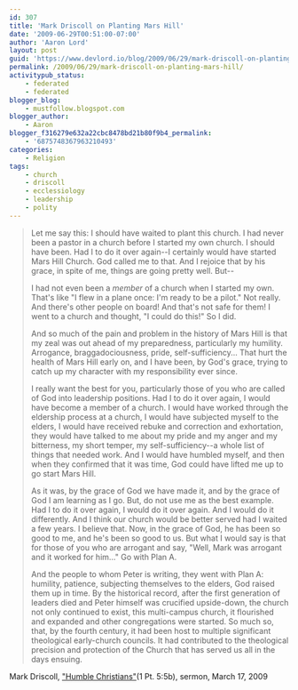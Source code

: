 ```yaml
---
id: 307
title: 'Mark Driscoll on Planting Mars Hill'
date: '2009-06-29T00:51:00-07:00'
author: 'Aaron Lord'
layout: post
guid: 'https://www.devlord.io/blog/2009/06/29/mark-driscoll-on-planting-mars-hill/'
permalink: /2009/06/29/mark-driscoll-on-planting-mars-hill/
activitypub_status:
    - federated
    - federated
blogger_blog:
    - mustfollow.blogspot.com
blogger_author:
    - Aaron
blogger_f316279e632a22cbc8478bd21b80f9b4_permalink:
    - '6875748367963210493'
categories:
    - Religion
tags:
    - church
    - driscoll
    - ecclessiology
    - leadership
    - polity
---
```


<blockquote>Let me say this: I should have waited to plant this church. I had never been a pastor in a church before I started my own church. I should have been. Had I to do it over again--I certainly would have started Mars Hill Church. God called me to that. And I rejoice that by his grace, in spite of me, things are going pretty well. But--

I had not even been a <span style="font-style:italic;">member</span> of a church when I started my own. That's like "I flew in a plane once: I'm ready to be a pilot." Not really. And there's other people on board! And that's not safe for them! I went to a church and thought, "I could do this!" So I did.

And so much of the pain and problem in the history of Mars Hill is that my zeal was out ahead of my preparedness, particularly my humility. Arrogance, braggadociousness, pride, self-sufficiency... That hurt the health of Mars Hill early on, and I have been, by God's grace, trying to catch up my character with my responsibility ever since.

I really want the best for you, particularly those of you who are called of God into leadership positions. Had I to do it over again, I would have become a member of a church. I would have worked through the eldership process at a church, I would have subjected myself to the elders, I would have received rebuke and correction and exhortation, they would have talked to me about my pride and my anger and my bitterness, my short temper, my self-sufficiency--a whole list of things that needed work. And I would have humbled myself, and then when they confirmed that it was time, God could have lifted me up to go start Mars Hill.

As it was, by the grace of God we have made it, and by the grace of God I am learning as I go. But, do not use me as the best example. Had I to do it over again, I would do it over again. And I would do it differently. And I think our church would be better served had I waited a few years. I believe that. Now, in the grace of God, he has been so good to me, and he's been so good to us. But what I would say is that for those of you who are arrogant and say, "Well, Mark was arrogant and it worked for him..." Go with Plan A.

And the people to whom Peter is writing, they went with Plan A: humility, patience, subjecting themselves to the elders, God raised them up in time. By the historical record, after the first generation of leaders died and Peter himself was crucified upside-down, the church not only continued to exist, this multi-campus church, it flourished and expanded and other congregations were started. So much so, that, by the fourth century, it had been host to multiple significant theological early-church councils. It had contributed to the theological precision and protection of the Church that has served us all in the days ensuing.</blockquote>
Mark Driscoll, <a href="http://www.marshillchurch.org/media/trial/humble-christians">"Humble Christians"</a>(1 Pt. 5:5b), sermon, March 17, 2009
<div class="blogger-post-footer"><img src="https://www.devlord.io/blog/mark-driscoll-on-planting-mars-hill/"" width="1" height="1" /></div>